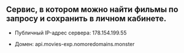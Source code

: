 

Сервис, в котором можно найти фильмы по запросу и сохранить в личном кабинете.
---

* Публичный IP-адрес сервера: 178.154.199.55

* Домен: api.movies-exp.nomoredomains.monster
